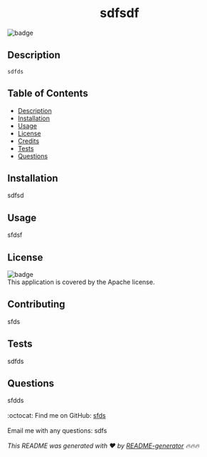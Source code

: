 
  <h1 align="center">sdfsdf </h1>
  
  ![badge](https://img.shields.io/badge/license-Apache-brightgreen)<br />
  ## Description
    sdfds
  ## Table of Contents
  - [Description](#description)
  - [Installation](#installation)
  - [Usage](#usage)
  - [License](#license)
  - [Credits](#credits)
  - [Tests](#tests)
  - [Questions](#questions)
  ## Installation
   sdfsd
  ## Usage
   sfdsf
  ## License
  ![badge](https://img.shields.io/badge/license-Apache-brightgreen)
  <br />
  This application is covered by the Apache license. 
  ## Contributing
   sfds
  ## Tests
   sdfds
  ## Questions
   sfdds<br />
  <br />
  :octocat: Find me on GitHub: [sfds](https://github.com/sfds)<br />
  <br />
   Email me with any questions: sdfs<br /><br />
  _This README was generated with ❤️ by [README-generator](https://github.com/jeffersonB1) 🔥🔥🔥_
      